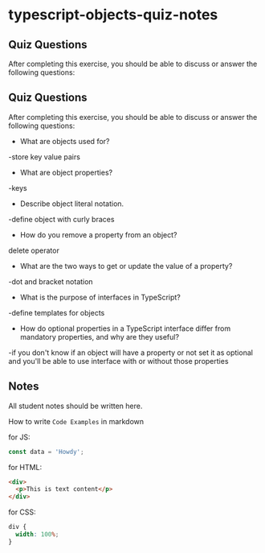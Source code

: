 # typescript-objects-quiz-notes

## Quiz Questions

After completing this exercise, you should be able to discuss or answer the following questions:

## Quiz Questions

After completing this exercise, you should be able to discuss or answer the following questions:

- What are objects used for?

-store key value pairs

- What are object properties?

-keys

- Describe object literal notation.

-define object with curly braces

- How do you remove a property from an object?

delete operator

- What are the two ways to get or update the value of a property?

-dot and bracket notation

- What is the purpose of interfaces in TypeScript?

-define templates for objects

- How do optional properties in a TypeScript interface differ from mandatory properties, and why are they useful?

-if you don't know if an object will have a property or not set it as optional and you'll be able to use interface with or without those properties

## Notes

All student notes should be written here.

How to write `Code Examples` in markdown

for JS:

```javascript
const data = 'Howdy';
```

for HTML:

```html
<div>
  <p>This is text content</p>
</div>
```

for CSS:

```css
div {
  width: 100%;
}
```
